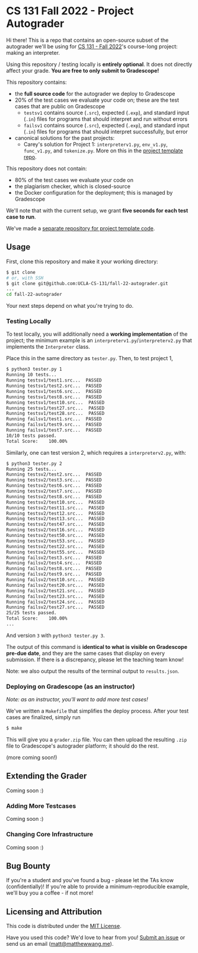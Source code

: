 # CS 131 Fall 2022 - Project Autograder

Hi there! This is a repo that contains an open-source subset of the autograder we'll be using for [CS 131 - Fall 2022](https://ucla-cs-131.github.io/fall-22/)'s course-long project: making an interpreter.

Using this repository / testing locally is **entirely optional**. It does not directly affect your grade. **You are free to only submit to Gradescope!**

This repository contains:

- the **full source code** for the autograder we deploy to Gradescope
- 20% of the test cases we evaluate your code on; these are the test cases that are public on Gradescope
    - `testsv1` contains source (`.src`), expected (`.exp`), and standard input (`.in`) files for programs that should interpret and run without errors
    - `failsv1` contains source (`.src`), expected (`.exp`), and standard input (`.in`) files for programs that should interpret successfully, but error
- canonical solutions for the past projects:
  - Carey's solution for Project 1: `interpreterv1.py`, `env_v1.py`, `func_v1.py`, and `tokenize.py`. More on this in the [project template repo](https://github.com/UCLA-CS-131/fall-22-proj-starter).

This repository does not contain:

- 80% of the test cases we evaluate your code on
- the plagiarism checker, which is closed-source
- the Docker configuration for the deployment; this is managed by Gradescope

We'll note that with the current setup, we grant **five seconds for each test case to run**.

We've made a [separate repository for project template code](https://github.com/UCLA-CS-131/fall-22-proj-starter).

## Usage

First, clone this repository and make it your working directory:

```sh
$ git clone
# or, with SSH
$ git clone git@github.com:UCLA-CS-131/fall-22-autograder.git
...
cd fall-22-autograder
```

Your next steps depend on what you're trying to do.

### Testing Locally

To test locally, you will additionally need a **working implementation** of the project; the minimum example is an `interpreterv1.py`/`interpreterv2.py` that implements the `Interpreter` class.

Place this in the same directory as `tester.py`. Then, to test project 1,

```sh
$ python3 tester.py 1
Running 10 tests...
Running testsv1/test1.src...  PASSED
Running testsv1/test2.src...  PASSED
Running testsv1/test6.src...  PASSED
Running testsv1/test8.src...  PASSED
Running testsv1/test10.src...  PASSED
Running testsv1/test27.src...  PASSED
Running testsv1/test28.src...  PASSED
Running failsv1/test1.src...  PASSED
Running failsv1/test9.src...  PASSED
Running failsv1/test7.src...  PASSED
10/10 tests passed.
Total Score:    100.00%
```

Similarly, one can test version 2, which requires a `interpreterv2.py`, with:

```sh
$ python3 tester.py 2
Running 25 tests...
Running testsv2/test2.src...  PASSED
Running testsv2/test3.src...  PASSED
Running testsv2/test6.src...  PASSED
Running testsv2/test7.src...  PASSED
Running testsv2/test8.src...  PASSED
Running testsv2/test10.src...  PASSED
Running testsv2/test11.src...  PASSED
Running testsv2/test12.src...  PASSED
Running testsv2/test13.src...  PASSED
Running testsv2/test47.src...  PASSED
Running testsv2/test16.src...  PASSED
Running testsv2/test50.src...  PASSED
Running testsv2/test53.src...  PASSED
Running testsv2/test22.src...  PASSED
Running testsv2/test55.src...  PASSED
Running failsv2/test3.src...  PASSED
Running failsv2/test4.src...  PASSED
Running failsv2/test8.src...  PASSED
Running failsv2/test9.src...  PASSED
Running failsv2/test10.src...  PASSED
Running failsv2/test20.src...  PASSED
Running failsv2/test21.src...  PASSED
Running failsv2/test23.src...  PASSED
Running failsv2/test24.src...  PASSED
Running failsv2/test27.src...  PASSED
25/25 tests passed.
Total Score:    100.00%
...
```

And version `3` with `python3 tester.py 3`.

The output of this command is **identical to what is visible on Gradescope pre-due date**, and they are the same cases that display on every submission. If there is a discrepancy, please let the teaching team know!

Note: we also output the results of the terminal output to `results.json`.

### Deploying on Gradescope (as an instructor)

*Note: as an instructor, you'll want to add more test cases!*

We've written a `Makefile` that simplifies the deploy process. After your test cases are finalized, simply run

```sh
$ make
```

This will give you a `grader.zip` file. You can then upload the resulting `.zip` file to Gradescope's autograder platform; it should do the rest.

(more coming soon!)

## Extending the Grader

Coming soon :)
### Adding More Testcases

Coming soon :)

### Changing Core Infrastructure

Coming soon :)

## Bug Bounty

If you're a student and you've found a bug - please let the TAs know (confidentially)! If you're able to provide a minimum-reproducible example, we'll buy you a coffee - if not more!

## Licensing and Attribution

This code is distributed under the [MIT License](https://github.com/UCLA-CS-131/fall-22-autograder/blob/main/LICENSE).

Have you used this code? We'd love to hear from you! [Submit an issue](https://github.com/UCLA-CS-131/fall-22-autograder/issues) or send us an email ([matt@matthewwang.me](mailto:matt@matthewwang.me)).
